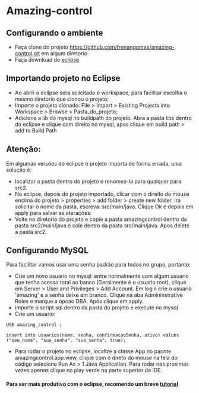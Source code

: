 # Amazing-control

## Configurando o ambiente

* Faça clone do projeto https://github.com/frenangomes/amazing-control.git em algum diretorio
* Faça download do [eclipse](http://www.eclipse.org/downloads/packages/eclipse-ide-java-ee-developers/mars1)

## Importando projeto no Eclipse
* Ao abrir o eclipse sera solicitado o workspace, para facilitar escolha o mesmo diretorio que clonou o projeto;
* Importe o projeto clonado: File > Import > Existing Projects into Workspace > Browse > Pasta_do_projeto;
* Adicione a lib do mysql no buildpath do projeto:  Abra a pasta libs dentro do eclipse e clique com direito no mysql, apos clique em build path > add to Build Path

## Atenção:
Em algumas versões do eclipse o projeto importa de forma errada, uma solução é: 
* localizar a pasta dentro do projeto e renomea-la para qualquer para src2. 
* No eclipse, depois do projeto importado, clicar com o direito do mouse encima do projeto > properties > add folder > create new folder. Ira solicitar o nome da pasta, escreva: src/main/java. Clique Ok e depois em apply para salvar as aterações:
* Volte no diretorio do projeto e copie a pasta amazingcontrol dentro da pasta src2/main/java e cole dentro da pasta src/main/java. Apos delete a pasta src2.


## Configurando MySQL
Para facilitar vamos usar uma senha padrão para todos no grupo, portanto:
 * Crie um novo usuario no mysql: entre normalmente com algum usuario que tenha acesso total ao banco (Geralmente é o usuario root), clique em Server > User and Privileges > Add Account. Em login crie o usuario 'amazing' e a senha deixe em branco. Clique na aba Admininstrative Roles e marque a opcao DBA. Após clique em apply.
 * importe o script.sql dentro da pasta do projeto e execute no mysql
 * Crie um usuario:  
 ``` 
USE amazing_control ;

insert into usuarios(name, senha, confirmacaoSenha, ativo) values ("seu_nome", "sua_senha", "sua_senha", true);
  ```
 * Para rodar o projeto no eclipse, localize a classe App no pacote amazingcontrol.app.view, clique com o direto do mouse na tela do código selecione Run As > 1 Java Application. Para rodar nas proximas vezes apenas clique no play verde na parte superior da IDE.

#### Para ser mais produtivo com o eclipse, recomendo um breve [tutorial](http://www.devmedia.com.br/principais-atalhos-do-eclipse/25614)
  
